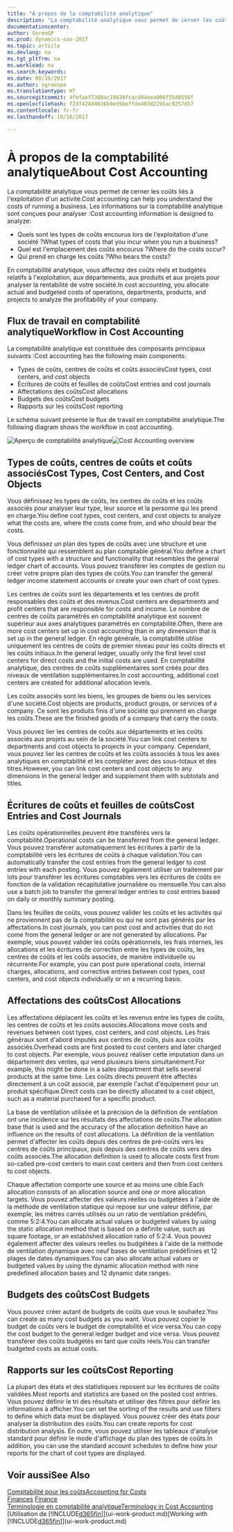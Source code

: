 ```yaml
---
title: "À propos de la comptabilité analytique"
description: "La comptabilité analytique vous permet de cerner les coûts liés à l'exploitation d'un activité."
documentationcenter: 
author: SorenGP
ms.prod: dynamics-nav-2017
ms.topic: article
ms.devlang: na
ms.tgt_pltfrm: na
ms.workload: na
ms.search.keywords: 
ms.date: 08/16/2017
ms.author: sgroespe
ms.translationtype: HT
ms.sourcegitcommit: 4fefaef7380ac10836fcac404eea006f55d8556f
ms.openlocfilehash: f23f428d4636b9ed5beffde403d2295ac9257d57
ms.contentlocale: fr-fr
ms.lasthandoff: 10/16/2017

---
```

# <a name="about-cost-accounting"></a><span data-ttu-id="343c4-103">À propos de la comptabilité analytique</span><span class="sxs-lookup"><span data-stu-id="343c4-103">About Cost Accounting</span></span>
<span data-ttu-id="343c4-104">La comptabilité analytique vous permet de cerner les coûts liés à l'exploitation d'un activité.</span><span class="sxs-lookup"><span data-stu-id="343c4-104">Cost accounting can help you understand the costs of running a business.</span></span> <span data-ttu-id="343c4-105">Les informations sur la comptabilité analytique sont conçues pour analyser :</span><span class="sxs-lookup"><span data-stu-id="343c4-105">Cost accounting information is designed to analyze:</span></span>  

-   <span data-ttu-id="343c4-106">Quels sont les types de coûts encourus lors de l'exploitation d'une société ?</span><span class="sxs-lookup"><span data-stu-id="343c4-106">What types of costs that you incur when you run a business?</span></span>  
-   <span data-ttu-id="343c4-107">Quel est l'emplacement des coûts encourus ?</span><span class="sxs-lookup"><span data-stu-id="343c4-107">Where do the costs occur?</span></span>  
-   <span data-ttu-id="343c4-108">Qui prend en charge les coûts ?</span><span class="sxs-lookup"><span data-stu-id="343c4-108">Who bears the costs?</span></span>  

<span data-ttu-id="343c4-109">En comptabilité analytique, vous affectez des coûts réels et budgétés relatifs à l'exploitation, aux départements, aux produits et aux projets pour analyser la rentabilité de votre société.</span><span class="sxs-lookup"><span data-stu-id="343c4-109">In cost accounting, you allocate actual and budgeted costs of operations, departments, products, and projects to analyze the profitability of your company.</span></span>  

## <a name="workflow-in-cost-accounting"></a><span data-ttu-id="343c4-110">Flux de travail en comptabilité analytique</span><span class="sxs-lookup"><span data-stu-id="343c4-110">Workflow in Cost Accounting</span></span>  
<span data-ttu-id="343c4-111">La comptabilité analytique est constituée des composants principaux suivants :</span><span class="sxs-lookup"><span data-stu-id="343c4-111">Cost accounting has the following main components:</span></span>  

-   <span data-ttu-id="343c4-112">Types de coûts, centres de coûts et coûts associés</span><span class="sxs-lookup"><span data-stu-id="343c4-112">Cost types, cost centers, and cost objects</span></span>  
-   <span data-ttu-id="343c4-113">Écritures de coûts et feuilles de coûts</span><span class="sxs-lookup"><span data-stu-id="343c4-113">Cost entries and cost journals</span></span>  
-   <span data-ttu-id="343c4-114">Affectations des coûts</span><span class="sxs-lookup"><span data-stu-id="343c4-114">Cost allocations</span></span>  
-   <span data-ttu-id="343c4-115">Budgets des coûts</span><span class="sxs-lookup"><span data-stu-id="343c4-115">Cost budgets</span></span>
-   <span data-ttu-id="343c4-116">Rapports sur les coûts</span><span class="sxs-lookup"><span data-stu-id="343c4-116">Cost reporting</span></span>  

<span data-ttu-id="343c4-117">Le schéma suivant présente le flux de travail en comptabilité analytique.</span><span class="sxs-lookup"><span data-stu-id="343c4-117">The following diagram shows the workflow in cost accounting.</span></span>  

<span data-ttu-id="343c4-118">![Aperçu de comptabilité analytique](media/costaccountingoverview.png "CostAccountingOverview")</span><span class="sxs-lookup"><span data-stu-id="343c4-118">![Cost Accounting overview](media/costaccountingoverview.png "CostAccountingOverview")</span></span>  

## <a name="cost-types-cost-centers-and-cost-objects"></a><span data-ttu-id="343c4-119">Types de coûts, centres de coûts et coûts associés</span><span class="sxs-lookup"><span data-stu-id="343c4-119">Cost Types, Cost Centers, and Cost Objects</span></span>  
<span data-ttu-id="343c4-120">Vous définissez les types de coûts, les centres de coûts et les coûts associés pour analyser leur type, leur source et la personne qui les prend en charge.</span><span class="sxs-lookup"><span data-stu-id="343c4-120">You define cost types, cost centers, and cost objects to analyze what the costs are, where the costs come from, and who should bear the costs.</span></span>  

<span data-ttu-id="343c4-121">Vous définissez un plan des types de coûts avec une structure et une fonctionnalité qui ressemblent au plan comptable général.</span><span class="sxs-lookup"><span data-stu-id="343c4-121">You define a chart of cost types with a structure and functionality that resembles the general ledger chart of accounts.</span></span> <span data-ttu-id="343c4-122">Vous pouvez transférer les comptes de gestion ou créer votre propre plan des types de coûts.</span><span class="sxs-lookup"><span data-stu-id="343c4-122">You can transfer the general ledger income statement accounts or create your own chart of cost types.</span></span>  

<span data-ttu-id="343c4-123">Les centres de coûts sont les départements et les centres de profit responsables des coûts et des revenus.</span><span class="sxs-lookup"><span data-stu-id="343c4-123">Cost centers are departments and profit centers that are responsible for costs and income.</span></span> <span data-ttu-id="343c4-124">Le nombre de centres de coûts paramétrés en comptabilité analytique est souvent supérieur aux axes analytiques paramétrés en comptabilité.</span><span class="sxs-lookup"><span data-stu-id="343c4-124">Often, there are more cost centers set up in cost accounting than in any dimension that is set up in the general ledger.</span></span> <span data-ttu-id="343c4-125">En règle générale, la comptabilité utilise uniquement les centres de coûts de premier niveau pour les coûts directs et les coûts initiaux.</span><span class="sxs-lookup"><span data-stu-id="343c4-125">In the general ledger, usually only the first level cost centers for direct costs and the initial costs are used.</span></span> <span data-ttu-id="343c4-126">En comptabilité analytique, des centres de coûts supplémentaires sont créés pour des niveaux de ventilation supplémentaires.</span><span class="sxs-lookup"><span data-stu-id="343c4-126">In cost accounting, additional cost centers are created for additional allocation levels.</span></span>  

<span data-ttu-id="343c4-127">Les coûts associés sont les biens, les groupes de biens ou les services d'une société.</span><span class="sxs-lookup"><span data-stu-id="343c4-127">Cost objects are products, product groups, or services of a company.</span></span> <span data-ttu-id="343c4-128">Ce sont les produits finis d'une société qui prennent en charge les coûts.</span><span class="sxs-lookup"><span data-stu-id="343c4-128">These are the finished goods of a company that carry the costs.</span></span>  

<span data-ttu-id="343c4-129">Vous pouvez lier les centres de coûts aux départements et les coûts associés aux projets au sein de la société.</span><span class="sxs-lookup"><span data-stu-id="343c4-129">You can link cost centers to departments and cost objects to projects in your company.</span></span> <span data-ttu-id="343c4-130">Cependant, vous pouvez lier les centres de coûts et les coûts associés à tous les axes analytiques en comptabilité et les compléter avec des sous-totaux et des titres.</span><span class="sxs-lookup"><span data-stu-id="343c4-130">However, you can link cost centers and cost objects to any dimensions in the general ledger and supplement them with subtotals and titles.</span></span>  

## <a name="cost-entries-and-cost-journals"></a><span data-ttu-id="343c4-131">Écritures de coûts et feuilles de coûts</span><span class="sxs-lookup"><span data-stu-id="343c4-131">Cost Entries and Cost Journals</span></span>  
<span data-ttu-id="343c4-132">Les coûts opérationnelles peuvent être transférés vers la comptabilité.</span><span class="sxs-lookup"><span data-stu-id="343c4-132">Operational costs can be transferred from the general ledger.</span></span> <span data-ttu-id="343c4-133">Vous pouvez transférer automatiquement les écritures à partir de la comptabilité vers les écritures de coûts à chaque validation.</span><span class="sxs-lookup"><span data-stu-id="343c4-133">You can automatically transfer the cost entries from the general ledger to cost entries with each posting.</span></span> <span data-ttu-id="343c4-134">Vous pouvez également utiliser un traitement par lots pour transférer les écritures comptables vers les écritures de coûts en fonction de la validation récapitulative journalière ou mensuelle.</span><span class="sxs-lookup"><span data-stu-id="343c4-134">You can also use a batch job to transfer the general ledger entries to cost entries based on daily or monthly summary posting.</span></span>  

<span data-ttu-id="343c4-135">Dans les feuilles de coûts, vous pouvez valider les coûts et les activités qui ne proviennent pas de la comptabilité ou qui ne sont pas générés par les affectations.</span><span class="sxs-lookup"><span data-stu-id="343c4-135">In cost journals, you can post cost and activities that do not come from the general ledger or are not generated by allocations.</span></span> <span data-ttu-id="343c4-136">Par exemple, vous pouvez valider les coûts opérationnels, les frais internes, les allocations et les écritures de correction entre les types de coûts, les centres de coûts et les coûts associés, de manière individuelle ou récurrente.</span><span class="sxs-lookup"><span data-stu-id="343c4-136">For example, you can post pure operational costs, internal charges, allocations, and corrective entries between cost types, cost centers, and cost objects individually or on a recurring basis.</span></span>  

## <a name="cost-allocations"></a><span data-ttu-id="343c4-137">Affectations des coûts</span><span class="sxs-lookup"><span data-stu-id="343c4-137">Cost Allocations</span></span>  
<span data-ttu-id="343c4-138">Les affectations déplacent les coûts et les revenus entre les types de coûts, les centres de coûts et les coûts associés.</span><span class="sxs-lookup"><span data-stu-id="343c4-138">Allocations move costs and revenues between cost types, cost centers, and cost objects.</span></span> <span data-ttu-id="343c4-139">Les frais généraux sont d'abord imputés aux centres de coûts, puis aux coûts associés.</span><span class="sxs-lookup"><span data-stu-id="343c4-139">Overhead costs are first posted to cost centers and later charged to cost objects.</span></span> <span data-ttu-id="343c4-140">Par exemple, vous pouvez réaliser cette imputation dans un département des ventes, qui vend plusieurs biens simultanément.</span><span class="sxs-lookup"><span data-stu-id="343c4-140">For example, this might be done in a sales department that sells several products at the same time.</span></span> <span data-ttu-id="343c4-141">Les coûts directs peuvent être affectés directement à un coût associé, par exemple l'achat d'équipement pour un produit spécifique.</span><span class="sxs-lookup"><span data-stu-id="343c4-141">Direct costs can be directly allocated to a cost object, such as a material purchased for a specific product.</span></span>  

<span data-ttu-id="343c4-142">La base de ventilation utilisée et la précision de la définition de ventilation ont une incidence sur les résultats des affectations de coûts.</span><span class="sxs-lookup"><span data-stu-id="343c4-142">The allocation base that is used and the accuracy of the allocation definition have an influence on the results of cost allocations.</span></span> <span data-ttu-id="343c4-143">La définition de la ventilation permet d'affecter les coûts depuis des centres de pré-coûts vers les centres de coûts principaux, puis depuis des centres de coûts vers des coûts associés.</span><span class="sxs-lookup"><span data-stu-id="343c4-143">The allocation definition is used to allocate costs first from so-called pre-cost centers to main cost centers and then from cost centers to cost objects.</span></span>  

<span data-ttu-id="343c4-144">Chaque affectation comporte une source et au moins une cible.</span><span class="sxs-lookup"><span data-stu-id="343c4-144">Each allocation consists of an allocation source and one or more allocation targets.</span></span> <span data-ttu-id="343c4-145">Vous pouvez affecter des valeurs réelles ou budgétées à l'aide de la méthode de ventilation statique qui repose sur une valeur définie, par exemple, les mètres carrés utilisés ou un ratio de ventilation prédéfini, comme 5:2:4.</span><span class="sxs-lookup"><span data-stu-id="343c4-145">You can allocate actual values or budgeted values by using the static allocation method that is based on a definite value, such as square footage, or an established allocation ratio of 5:2:4.</span></span> <span data-ttu-id="343c4-146">Vous pouvez également affecter des valeurs réelles ou budgétées à l'aide de la méthode de ventilation dynamique avec neuf bases de ventilation prédéfinies et 12 plages de dates dynamiques.</span><span class="sxs-lookup"><span data-stu-id="343c4-146">You can also allocate actual values or budgeted values by using the dynamic allocation method with nine predefined allocation bases and 12 dynamic date ranges.</span></span>  

## <a name="cost-budgets"></a><span data-ttu-id="343c4-147">Budgets des coûts</span><span class="sxs-lookup"><span data-stu-id="343c4-147">Cost Budgets</span></span>  
<span data-ttu-id="343c4-148">Vous pouvez créer autant de budgets de coûts que vous le souhaitez.</span><span class="sxs-lookup"><span data-stu-id="343c4-148">You can create as many cost budgets as you want.</span></span> <span data-ttu-id="343c4-149">Vous pouvez copier le budget de coûts vers le budget de comptabilité et vice versa.</span><span class="sxs-lookup"><span data-stu-id="343c4-149">You can copy the cost budget to the general ledger budget and vice versa.</span></span> <span data-ttu-id="343c4-150">Vous pouvez transférer des coûts budgétés en tant que coûts réels.</span><span class="sxs-lookup"><span data-stu-id="343c4-150">You can transfer budgeted costs as actual costs.</span></span>  

## <a name="cost-reporting"></a><span data-ttu-id="343c4-151">Rapports sur les coûts</span><span class="sxs-lookup"><span data-stu-id="343c4-151">Cost Reporting</span></span>  
<span data-ttu-id="343c4-152">La plupart des états et des statistiques reposent sur les écritures de coûts validées.</span><span class="sxs-lookup"><span data-stu-id="343c4-152">Most reports and statistics are based on the posted cost entries.</span></span> <span data-ttu-id="343c4-153">Vous pouvez définir le tri des résultats et utiliser des filtres pour définir les informations à afficher.</span><span class="sxs-lookup"><span data-stu-id="343c4-153">You can set the sorting of the results and use filters to define which data must be displayed.</span></span> <span data-ttu-id="343c4-154">Vous pouvez créer des états pour analyser la distribution des coûts.</span><span class="sxs-lookup"><span data-stu-id="343c4-154">You can create reports for cost distribution analysis.</span></span> <span data-ttu-id="343c4-155">En outre, vous pouvez utiliser les tableaux d'analyse standard pour définir le mode d'affichage du plan des types de coûts.</span><span class="sxs-lookup"><span data-stu-id="343c4-155">In addition, you can use the standard account schedules to define how your reports for the chart of cost types are displayed.</span></span>  

## <a name="see-also"></a><span data-ttu-id="343c4-156">Voir aussi</span><span class="sxs-lookup"><span data-stu-id="343c4-156">See Also</span></span>  
 [<span data-ttu-id="343c4-157">Comptabilité pour les coûts</span><span class="sxs-lookup"><span data-stu-id="343c4-157">Accounting for Costs</span></span>](finance-manage-cost-accounting.md)  
 <span data-ttu-id="343c4-158">[Finances](finance.md) </span><span class="sxs-lookup"><span data-stu-id="343c4-158">[Finance](finance.md) </span></span>  
 [<span data-ttu-id="343c4-159">Terminologie en comptabilité analytique</span><span class="sxs-lookup"><span data-stu-id="343c4-159">Terminology in Cost Accounting</span></span>](finance-terminology-in-cost-accounting.md)  
 <span data-ttu-id="343c4-160">[Utilisation de [!INCLUDE[d365fin](includes/d365fin_md.md)]](ui-work-product.md)</span><span class="sxs-lookup"><span data-stu-id="343c4-160">[Working with [!INCLUDE[d365fin](includes/d365fin_md.md)]](ui-work-product.md)</span></span>

